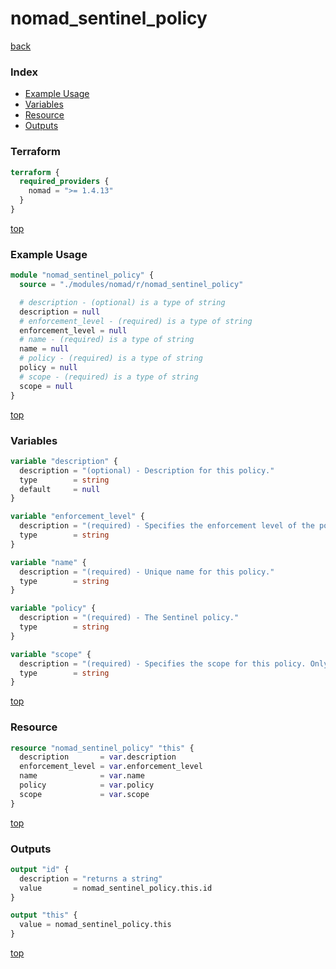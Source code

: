 # nomad_sentinel_policy

[back](../nomad.md)

### Index

- [Example Usage](#example-usage)
- [Variables](#variables)
- [Resource](#resource)
- [Outputs](#outputs)

### Terraform

```terraform
terraform {
  required_providers {
    nomad = ">= 1.4.13"
  }
}
```

[top](#index)

### Example Usage

```terraform
module "nomad_sentinel_policy" {
  source = "./modules/nomad/r/nomad_sentinel_policy"

  # description - (optional) is a type of string
  description = null
  # enforcement_level - (required) is a type of string
  enforcement_level = null
  # name - (required) is a type of string
  name = null
  # policy - (required) is a type of string
  policy = null
  # scope - (required) is a type of string
  scope = null
}
```

[top](#index)

### Variables

```terraform
variable "description" {
  description = "(optional) - Description for this policy."
  type        = string
  default     = null
}

variable "enforcement_level" {
  description = "(required) - Specifies the enforcement level of the policy."
  type        = string
}

variable "name" {
  description = "(required) - Unique name for this policy."
  type        = string
}

variable "policy" {
  description = "(required) - The Sentinel policy."
  type        = string
}

variable "scope" {
  description = "(required) - Specifies the scope for this policy. Only 'submit-job' is currently supported."
  type        = string
}
```

[top](#index)

### Resource

```terraform
resource "nomad_sentinel_policy" "this" {
  description       = var.description
  enforcement_level = var.enforcement_level
  name              = var.name
  policy            = var.policy
  scope             = var.scope
}
```

[top](#index)

### Outputs

```terraform
output "id" {
  description = "returns a string"
  value       = nomad_sentinel_policy.this.id
}

output "this" {
  value = nomad_sentinel_policy.this
}
```

[top](#index)